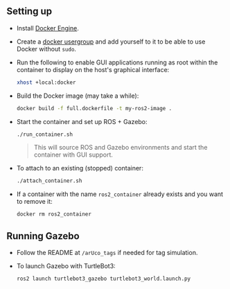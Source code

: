 ## Setting up

* Install [Docker Engine](https://docs.docker.com/engine/install/ubuntu/).

* Create a [docker usergroup](https://docs.docker.com/engine/install/linux-postinstall/) and add yourself to it to be able to use Docker without `sudo`.

* Run the following to enable GUI applications running as root within the container to display on the host's graphical interface:

  ```bash
  xhost +local:docker
  ```

* Build the Docker image (may take a while):

  ```bash
  docker build -f full.dockerfile -t my-ros2-image .
  ```

* Start the container and set up ROS + Gazebo:

  ```bash
  ./run_container.sh
  ```

  > This will source ROS and Gazebo environments and start the container with GUI support.

* To attach to an existing (stopped) container:

  ```bash
  ./attach_container.sh
  ```

* If a container with the name `ros2_container` already exists and you want to remove it:

  ```bash
  docker rm ros2_container
  ```

## Running Gazebo

* Follow the README at `/arUco_tags` if needed for tag simulation.

* To launch Gazebo with TurtleBot3:

  ```bash
  ros2 launch turtlebot3_gazebo turtlebot3_world.launch.py
  ```
